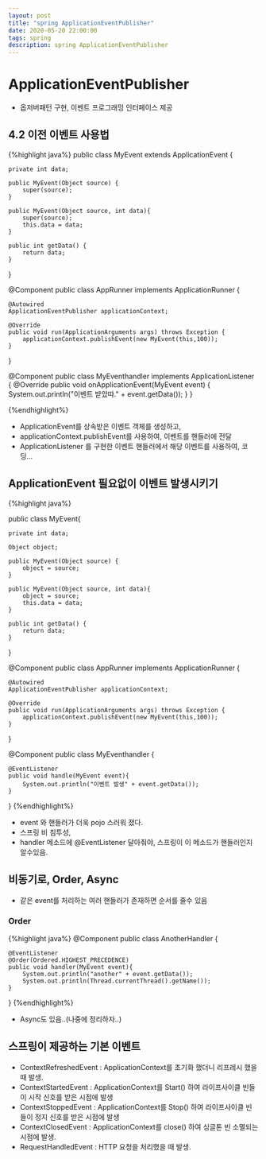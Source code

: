 ```yaml
---
layout: post
title: "spring ApplicationEventPublisher"
date: 2020-05-20 22:00:00
tags: spring
description: spring ApplicationEventPublisher
---
```


# ApplicationEventPublisher
- 옵저버패턴 구현, 이벤트 프로그래밍 인터페이스 제공


## 4.2 이전 이벤트 사용법
{%highlight java%}
public class MyEvent extends ApplicationEvent {

    private int data;

    public MyEvent(Object source) {
        super(source);
    }

    public MyEvent(Object source, int data){
        super(source);
        this.data = data;
    }

    public int getData() {
        return data;
    }
}

@Component
public class AppRunner implements ApplicationRunner {

    @Autowired
    ApplicationEventPublisher applicationContext;

    @Override
    public void run(ApplicationArguments args) throws Exception {
        applicationContext.publishEvent(new MyEvent(this,100));
    }
}

@Component
public class MyEventhandler implements ApplicationListener<MyEvent> {
    @Override
    public void onApplicationEvent(MyEvent event) {
        System.out.println("이벤트 받았따." + event.getData());
    }
}

{%endhighlight%}

- ApplicationEvent를 상속받은 이벤트 객체를 생성하고,
- applicationContext.publishEvent를 사용하여, 이벤트를 핸들러에 전달
- ApplicationListener<MyEvent> 를 구현한 이벤트 핸들러에서 해당 이벤트를 사용하여, 코딩...


## ApplicationEvent 필요없이 이벤트 발생시키기

{%highlight java%}

public class MyEvent{

    private int data;

    Object object;

    public MyEvent(Object source) {
        object = source;
    }

    public MyEvent(Object source, int data){
        object = source;
        this.data = data;
    }

    public int getData() {
        return data;
    }
}

@Component
public class AppRunner implements ApplicationRunner {

    @Autowired
    ApplicationEventPublisher applicationContext;

    @Override
    public void run(ApplicationArguments args) throws Exception {
        applicationContext.publishEvent(new MyEvent(this,100));
    }
}

@Component
public class MyEventhandler  {

    @EventListener
    public void handle(MyEvent event){
        System.out.println("이벤트 발생" + event.getData());
    }
}
{%endhighlight%}

- event 와 핸들러가 더욱 pojo 스러워 졌다.
- 스프링 비 침투성,
- handler 메소드에 @EventListener 달아줘야, 스프링이 이 메소드가 핸들러인지 알수있음.


## 비동기로, Order, Async
- 같은 event를 처리하는 여러 핸들러가 존재하면 순서를 줄수 있음

### Order
{%highlight java%}
@Component
public class AnotherHandler {

    @EventListener
    @Order(Ordered.HIGHEST_PRECEDENCE)
    public void handler(MyEvent event){
        System.out.println("another" + event.getData());
        System.out.println(Thread.currentThread().getName());
    }
}
{%endhighlight%}

- Async도 있음..(나중에 정리하자..)


## 스프링이 제공하는 기본 이벤트
- ContextRefreshedEvent : ApplicationContext를 초기화 했더니 리프레시 했을때 발생.
- ContextStartedEvent : ApplicationContext를 Start() 하여 라이프사이클 빈들이 시작 신호를 받은 시점에 발생
- ContextStoppedEvent : ApplicationContext를 Stop() 하여 라이프사이클 빈들이 정지 신호를 받은 시점에 발생
- ContextClosedEvent : ApplicationContext를 close() 하여 싱글톤 빈 소멸되는 시점에 발생.
- RequestHandledEvent : HTTP 요청을 처리했을 때 발생.
